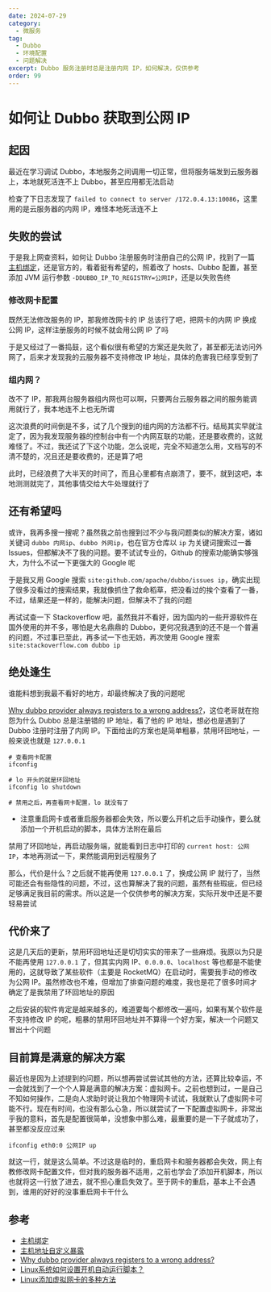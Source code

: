 ```yaml
---
date: 2024-07-29
category:
  - 微服务
tag:
  - Dubbo
  - 环境配置
  - 问题解决
excerpt: Dubbo 服务注册时总是注册内网 IP，如何解决，仅供参考
order: 99
---
```


# 如何让 Dubbo 获取到公网 IP

## 起因

最近在学习调试 Dubbo，本地服务之间调用一切正常，但将服务端发到云服务器上，本地就死活连不上 Dubbo，甚至应用都无法启动

检查了下日志发现了 `failed to connect to server /172.0.4.13:10086`，这里用的是云服务器的内网 IP，难怪本地死活连不上

## 失败的尝试

于是我上网查资料，如何让 Dubbo 注册服务时注册自己的公网 IP，找到了一篇 [主机绑定](https://cn.dubbo.apache.org/zh-cn/docs/advanced/hostname-binding/)，还是官方的，看着挺有希望的，照着改了 hosts、Dubbo 配置，甚至添加 JVM 运行参数 `-DDUBBO_IP_TO_REGISTRY=公网IP`，还是以失败告终

### 修改网卡配置

既然无法修改服务的 IP，那我修改网卡的 IP 总该行了吧，把网卡的内网 IP 换成公网 IP，这样注册服务的时候不就会用公网 IP 了吗

于是又经过了一番捣鼓，这个看似很有希望的方案还是失败了，甚至都无法访问外网了，后来才发现我的云服务器不支持修改 IP 地址，具体的危害我已经享受到了

### 组内网？

改不了 IP，那我两台服务器组内网也可以啊，只要两台云服务器之间的服务能调用就行了，我本地连不上也无所谓

这次浪费的时间倒是不多，试了几个搜到的组内网的方法都不行。结局其实早就注定了，因为我发现服务器的控制台中有一个内网互联的功能，还是要收费的，这就难怪了。不过，我还试了下这个功能，怎么说呢，完全不知道怎么用，文档写的不清不楚的，况且还是要收费的，还是算了吧

此时，已经浪费了大半天的时间了，而且心里都有点崩溃了，要不，就到这吧，本地测测就完了，其他事情交给大牛处理就行了

## 还有希望吗

或许，我再多搜一搜呢？虽然我之前也搜到过不少与我问题类似的解决方案，诸如关键词 `dubbo 内网ip`、`dubbo 外网ip`，也在官方仓库以 `ip` 为关键词搜索过一番 Issues，但都解决不了我的问题。要不试试专业的，Github 的搜索功能确实够强大，为什么不试一下更强大的 Google 呢

于是我又用 Google 搜索 `site:github.com/apache/dubbo/issues ip`，确实出现了很多没看过的搜索结果，我就像抓住了救命稻草，把没看过的挨个查看了一番，不过，结果还是一样的，能解决问题，但解决不了我的问题

再试试查一下 Stackoverflow 吧，虽然我并不看好，因为国内的一些开源软件在国外使用的并不多，哪怕是大名鼎鼎的 Dubbo，更何况我遇到的还不是一个普遍的问题，不过事已至此，再多试一下也无妨，再次使用 Google 搜索 `site:stackoverflow.com dubbo ip`

## 绝处逢生

谁能料想到我最不看好的地方，却最终解决了我的问题呢

[Why dubbo provider always registers to a wrong address?](https://stackoverflow.com/questions/56153450/why-dubbo-provider-always-registers-to-a-wrong-address)，这位老哥就在抱怨为什么 Dubbo 总是注册错的 IP 地址，看了他的 IP 地址，想必也是遇到了 Dubbo 注册时注册了内网 IP。下面给出的方案也是简单粗暴，禁用环回地址，一般来说也就是 `127.0.0.1`

```shell
# 查看网卡配置
ifconfig

# lo 开头的就是环回地址
ifconfig lo shutdown

# 禁用之后，再查看网卡配置，lo 就没有了
```

- 注意重启网卡或者重启服务器都会失效，所以要么开机之后手动操作，要么就添加一个开机启动的脚本，具体方法附在最后

禁用了环回地址，再启动服务端，就能看到日志中打印的 `current host: 公网IP`，本地再测试一下，果然能调用到远程服务了

那么，代价是什么？之后就不能再使用 `127.0.0.1` 了，换成公网 IP 就行了，当然可能还会有些隐性的问题，不过，这也算解决了我的问题，虽然有些瑕疵，但已经足够满足我目前的需求。所以这是一个仅供参考的解决方案，实际开发中还是不要轻易尝试

## 代价来了

这是几天后的更新，禁用环回地址还是切切实实的带来了一些麻烦。我原以为只是不能再使用 `127.0.0.1` 了，但其实内网 IP、`0.0.0.0`、`localhost` 等也都是不能使用的，这就导致了某些软件（主要是 RocketMQ）在启动时，需要我手动的修改为公网 IP。虽然修改也不难，但增加了排查问题的难度，我也是花了很多时间才确定了是我禁用了环回地址的原因

之后安装的软件肯定是越来越多的，难道要每个都修改一遍吗，如果有某个软件是不支持修改 IP 的呢，粗暴的禁用环回地址并不算得一个好方案，解决一个问题又冒出十个问题

## 目前算是满意的解决方案

最近也是因为上述提到的问题，所以想再尝试尝试其他的方法，还算比较幸运，不一会就找到了一个个人算是满意的解决方案：虚拟网卡。之前也想到过，一是自己不知如何操作，二是向人求助时说让我加个物理网卡试试，我就默认了虚拟网卡可能不行。现在有时间，也没有那么心急，所以就尝试了一下配置虚拟网卡，非常出乎我的意料，首先是配置很简单，没想象中那么难，最重要的是一下子就成功了，甚至都没反应过来

```shell
ifconfig eth0:0 公网IP up
```

就这一行，就是这么简单。不过这是临时的，重启网卡和服务器都会失效，网上有教修改网卡配置文件，但对我的服务器不适用，之前也学会了添加开机脚本，所以也就将这一行放了进去，就不担心重启失效了。至于网卡的重启，基本上不会遇到，谁用的好好的没事重启网卡干什么

## 参考

- [主机绑定](https://cn.dubbo.apache.org/zh-cn/docs/advanced/hostname-binding/)
- [主机地址自定义暴露](https://cn.dubbo.apache.org/zh-cn/overview/mannual/java-sdk/advanced-features-and-usage/others/set-host/)
- [Why dubbo provider always registers to a wrong address?](https://stackoverflow.com/questions/56153450/why-dubbo-provider-always-registers-to-a-wrong-address)
- [Linux系统如何设置开机自动运行脚本？](https://www.cnblogs.com/yychuyu/p/13095732.html)
- [Linux添加虚拟网卡的多种方法](https://www.cnblogs.com/navysummer/p/10870307.html)

